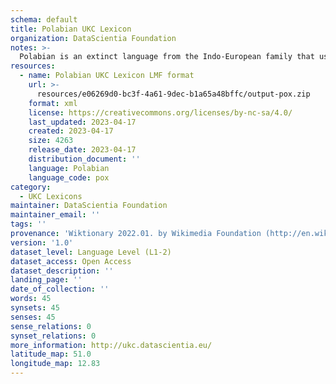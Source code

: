 ```yaml
---
schema: default
title: Polabian UKC Lexicon
organization: DataScientia Foundation
notes: >-
  Polabian is an extinct language from the Indo-European family that used to be spoken in Eurasia. The UKC Lexicon of Polabian is represented as a lexico-semantic network. It consists of words, word senses, synsets, as well as sense-level and synset-level relationships
resources:
  - name: Polabian UKC Lexicon LMF format
    url: >-
      resources/e06269d0-bc3f-4a61-9dec-b1a65a48bffc/output-pox.zip
    format: xml
    license: https://creativecommons.org/licenses/by-nc-sa/4.0/
    last_updated: 2023-04-17
    created: 2023-04-17
    size: 4263
    release_date: 2023-04-17
    distribution_document: ''
    language: Polabian
    language_code: pox
category:
  - UKC Lexicons
maintainer: DataScientia Foundation
maintainer_email: ''
tags: ''
provenance: 'Wiktionary 2022.01. by Wikimedia Foundation (http://en.wiktionary.org); CogNet 2.1 by Khuyagbaatar Batsuren, National University of Mongolia (http://cognet.ukc.disi.unitn.it); KinDiv: Kinship Diversity 1.0 by Temuulen Khishigsuren (http://ukc.disi.unitn.it/index.php/kinship/); Princeton WordNet 2.1 by Princeton University (https://wordnet.princeton.edu)'
version: '1.0'
dataset_level: Language Level (L1-2)
dataset_access: Open Access
dataset_description: ''
landing_page: ''
date_of_collection: ''
words: 45
synsets: 45
senses: 45
sense_relations: 0
synset_relations: 0
more_information: http://ukc.datascientia.eu/
latitude_map: 51.0
longitude_map: 12.83
---
```

